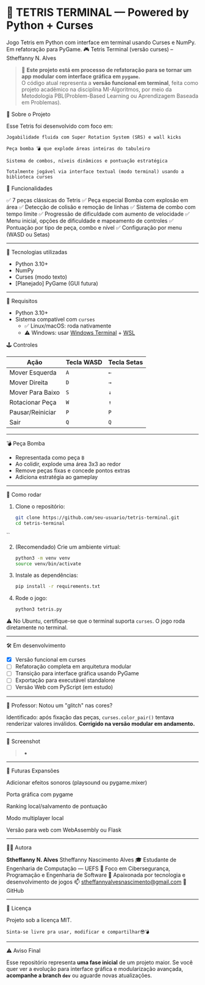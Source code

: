 # 🧱 TETRIS TERMINAL — Powered by Python + Curses
Jogo Tetris em Python com interface em terminal usando Curses e NumPy. Em refatoração para PyGame.
🎮 Tetris Terminal (versão curses) – Stheffanny N. Alves

> 🚧 **Este projeto está em processo de refatoração para se tornar um app modular com interface gráfica em `pygame`.**  
> O código atual representa a **versão funcional em terminal**, feita como projeto acadêmico na disciplina MI-Algoritmos, por meio da Metodologia PBL(Problem-Based Learning ou Aprendizagem Baseada em Problemas).



🧩 Sobre o Projeto

Esse Tetris foi desenvolvido com foco em:

    Jogabilidade fluida com Super Rotation System (SRS) e wall kicks

    Peça bomba 💣 que explode áreas inteiras do tabuleiro

    Sistema de combos, níveis dinâmicos e pontuação estratégica

    Totalmente jogável via interface textual (modo terminal) usando a biblioteca curses

🚀 Funcionalidades

✅ 7 peças clássicas do Tetris
✅ Peça especial Bomba com explosão em área
✅ Detecção de colisão e remoção de linhas
✅ Sistema de combo com tempo limite
✅ Progressão de dificuldade com aumento de velocidade
✅ Menu inicial, opções de dificuldade e mapeamento de controles
✅ Pontuação por tipo de peça, combo e nível
✅ Configuração por menu (WASD ou Setas)




---

🧠 Tecnologias utilizadas

- Python 3.10+  
- NumPy  
- Curses (modo texto)  
- [Planejado] PyGame (GUI futura)  

---
🧪 Requisitos

- Python 3.10+
- Sistema compatível com `curses`
  - ✅ Linux/macOS: roda nativamente
  - ⚠️ Windows: usar [Windows Terminal](https://aka.ms/terminal) + [WSL](https://learn.microsoft.com/en-us/windows/wsl/install)


🕹️ Controles

| Ação             | Tecla WASD | Tecla Setas |
| ---------------- | ---------- | ----------- |
| Mover Esquerda   | `A`        | `←`         |
| Mover Direita    | `D`        | `→`         |
| Mover Para Baixo | `S`        | `↓`         |
| Rotacionar Peça  | `W`        | `↑`         |
| Pausar/Reiniciar | `P`        | `P`         |
| Sair             | `Q`        | `Q`         |


---

💣 Peça Bomba

- Representada como peça `B`  
- Ao colidir, explode uma área 3x3 ao redor  
- Remove peças fixas e concede pontos extras  
- Adiciona estratégia ao gameplay  

---

🚀 Como rodar

1. Clone o repositório:  
   ```bash
   git clone https://github.com/seu-usuario/tetris-terminal.git
   cd tetris-terminal
``

2. (Recomendado) Crie um ambiente virtual:

   ```bash
   python3 -m venv venv
   source venv/bin/activate
   ```

3. Instale as dependências:

   ```bash
   pip install -r requirements.txt
   ```
4. Rode o jogo:

   ```bash
   python3 tetris.py
   ```

⚠️ No Ubuntu, certifique-se que o terminal suporta `curses`. O jogo roda diretamente no terminal.

---

 🛠️ Em desenvolvimento

* [x] Versão funcional em curses
* [ ] Refatoração completa em arquitetura modular
* [ ] Transição para interface gráfica usando PyGame
* [ ] Exportação para executável standalone
* [ ] Versão Web com PyScript (em estudo)

---

 🧠 Professor: Notou um "glitch" nas cores?

Identificado: após fixação das peças, `curses.color_pair()` tentava renderizar valores inválidos.
**Corrigido na versão modular em andamento.**

---

 📸 Screenshot

> *
---

🔮 Futuras Expansões

Adicionar efeitos sonoros (playsound ou pygame.mixer)

Porta gráfica com pygame

Ranking local/salvamento de pontuação

Modo multiplayer local

Versão para web com WebAssembly ou Flask

---

 🧑‍💻 Autora

**Stheffanny N. Alves**
Stheffanny Nascimento Alves
🎓 Estudante de Engenharia de Computação — UEFS
🔐 Foco em Cibersegurança, Programação e Engenharia de Software
🖤 Apaixonada por tecnologia e desenvolvimento de jogos
📫 stheffannyalvesnascimento@gmail.com
🔗 GitHub

---

📄 Licença

Projeto sob a licença MIT.

    Sinta-se livre pra usar, modificar e compartilhar😎💣

---

⚠️ Aviso Final

Esse repositório representa **uma fase inicial** de um projeto maior. Se você quer ver a evolução para interface gráfica e modularização avançada, **acompanhe a branch `dev`** ou aguarde novas atualizações.


